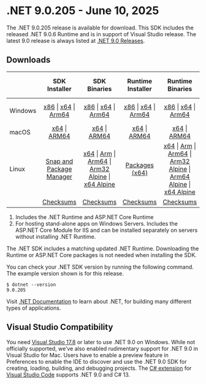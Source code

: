 # .NET 9.0.205 - June 10, 2025

The .NET 9.0.205 release is available for download. This SDK includes the  released .NET 9.0.6 Runtime and is in support of Visual Studio  release. The latest 9.0 release is always listed at [.NET 9.0 Releases](../README.md).

## Downloads

|           | SDK Installer                        | SDK Binaries                 | Runtime Installer                                        | Runtime Binaries                                 | ASP.NET Core Runtime           |Windows Desktop Runtime          |
| --------- | :------------------------------------------:     | :----------------------:                 | :---------------------------:                            | :-------------------------:                      | :-----------------:            | :-----------------:            |
| Windows   | [x86][dotnet-sdk-win-x86.exe] \| [x64][dotnet-sdk-win-x64.exe] \| [Arm64][dotnet-sdk-win-arm64.exe] | [x86][dotnet-sdk-win-x86.zip] \| [x64][dotnet-sdk-win-x64.zip] \|  [Arm64][dotnet-sdk-win-arm64.zip] | [x86][dotnet-runtime-win-x86.exe] \| [x64][dotnet-runtime-win-x64.exe] \| [Arm64][dotnet-runtime-win-arm64.exe] | [x86][dotnet-runtime-win-x86.zip] \| [x64][dotnet-runtime-win-x64.zip] \| [Arm64][dotnet-runtime-win-arm64.zip] | [x86][aspnetcore-runtime-win-x86.exe] \| [x64][aspnetcore-runtime-win-x64.exe] \| [Hosting Bundle][dotnet-hosting-win.exe] | [x86][windowsdesktop-runtime-win-x86.exe] \| [x64][windowsdesktop-runtime-win-x64.exe] \| [Arm64][windowsdesktop-runtime-win-arm64.exe] |
| macOS     | [x64][dotnet-sdk-osx-x64.pkg] \| [ARM64][dotnet-sdk-osx-arm64.pkg] | [x64][dotnet-sdk-osx-x64.tar.gz] \| [ARM64][dotnet-sdk-osx-arm64.tar.gz]  | [x64][dotnet-runtime-osx-x64.pkg] \| [ARM64][dotnet-runtime-osx-arm64.pkg] | [x64][dotnet-runtime-osx-x64.tar.gz] \| [ARM64][dotnet-runtime-osx-arm64.tar.gz]| [x64][aspnetcore-runtime-osx-x64.tar.gz] \| [ARM64][aspnetcore-runtime-osx-arm64.tar.gz] | - |
| Linux     |  [Snap and Package Manager](../install-linux.md)  | [x64][dotnet-sdk-linux-x64.tar.gz] \| [Arm][dotnet-sdk-linux-arm.tar.gz]  \| [Arm64][dotnet-sdk-linux-arm64.tar.gz] \| [Arm32 Alpine][dotnet-sdk-linux-musl-arm.tar.gz]  \| [x64 Alpine][dotnet-sdk-linux-musl-x64.tar.gz] | [Packages (x64)][linux-packages] | [x64][dotnet-runtime-linux-x64.tar.gz] \| [Arm][dotnet-runtime-linux-arm.tar.gz] \| [Arm64][dotnet-runtime-linux-arm64.tar.gz] \| [Arm32 Alpine][dotnet-runtime-linux-musl-arm.tar.gz] \| [Arm64 Alpine][dotnet-runtime-linux-musl-arm64.tar.gz] \| [x64 Alpine][dotnet-runtime-linux-musl-x64.tar.gz]  | [x64][aspnetcore-runtime-linux-x64.tar.gz]  \| [Arm][aspnetcore-runtime-linux-arm.tar.gz] \| [Arm64][aspnetcore-runtime-linux-arm64.tar.gz] \| [x64 Alpine][aspnetcore-runtime-linux-musl-x64.tar.gz] | - |
|  | [Checksums][checksums-sdk]                             | [Checksums][checksums-sdk]                                      | [Checksums][checksums-runtime]                             | [Checksums][checksums-runtime]  | [Checksums][checksums-runtime]  | [Checksums][checksums-runtime] |

1. Includes the .NET Runtime and ASP.NET Core Runtime
2. For hosting stand-alone apps on Windows Servers. Includes the ASP.NET Core Module for IIS and can be installed separately on servers without installing .NET Runtime.

The .NET SDK includes a matching updated .NET Runtime. Downloading the Runtime or ASP.NET Core packages is not needed when installing the SDK.

You can check your .NET SDK version by running the following command. The example version shown is for this release.

```console
$ dotnet --version
9.0.205
```

Visit [.NET Documentation](https://learn.microsoft.com/dotnet/) to learn about .NET, for building many different types of applications.

## Visual Studio Compatibility

You need [Visual Studio 17.8](https://visualstudio.microsoft.com) or later to use .NET 9.0 on Windows. While not officially supported, we’ve also enabled rudimentary support for .NET 9.0 in Visual Studio for Mac. Users have to enable a preview feature in Preferences to enable the IDE to discover and use the .NET 9.0 SDK for creating, loading, building, and debugging projects.
The [C# extension](https://code.visualstudio.com/docs/languages/dotnet) for [Visual Studio Code](https://code.visualstudio.com/) supports .NET 9.0 and C# 13.

[checksums-runtime]: https://builds.dotnet.microsoft.com/dotnet/checksums/9.0.6-sha.txt
[checksums-sdk]: https://builds.dotnet.microsoft.com/dotnet/checksums/9.0.6-sha.txt

[linux-packages]: ../install-linux.md

[//]: # ( Runtime 9.0.6)
[dotnet-runtime-linux-arm.tar.gz]: https://builds.dotnet.microsoft.com/dotnet/Runtime/9.0.6/dotnet-runtime-9.0.6-linux-arm.tar.gz
[dotnet-runtime-linux-arm64.tar.gz]: https://builds.dotnet.microsoft.com/dotnet/Runtime/9.0.6/dotnet-runtime-9.0.6-linux-arm64.tar.gz
[dotnet-runtime-linux-musl-arm.tar.gz]: https://builds.dotnet.microsoft.com/dotnet/Runtime/9.0.6/dotnet-runtime-9.0.6-linux-musl-arm.tar.gz
[dotnet-runtime-linux-musl-arm64.tar.gz]: https://builds.dotnet.microsoft.com/dotnet/Runtime/9.0.6/dotnet-runtime-9.0.6-linux-musl-arm64.tar.gz
[dotnet-runtime-linux-musl-x64.tar.gz]: https://builds.dotnet.microsoft.com/dotnet/Runtime/9.0.6/dotnet-runtime-9.0.6-linux-musl-x64.tar.gz
[dotnet-runtime-linux-x64.tar.gz]: https://builds.dotnet.microsoft.com/dotnet/Runtime/9.0.6/dotnet-runtime-9.0.6-linux-x64.tar.gz
[dotnet-runtime-osx-arm64.pkg]: https://builds.dotnet.microsoft.com/dotnet/Runtime/9.0.6/dotnet-runtime-9.0.6-osx-arm64.pkg
[dotnet-runtime-osx-arm64.tar.gz]: https://builds.dotnet.microsoft.com/dotnet/Runtime/9.0.6/dotnet-runtime-9.0.6-osx-arm64.tar.gz
[dotnet-runtime-osx-x64.pkg]: https://builds.dotnet.microsoft.com/dotnet/Runtime/9.0.6/dotnet-runtime-9.0.6-osx-x64.pkg
[dotnet-runtime-osx-x64.tar.gz]: https://builds.dotnet.microsoft.com/dotnet/Runtime/9.0.6/dotnet-runtime-9.0.6-osx-x64.tar.gz
[dotnet-runtime-win-arm64.exe]: https://builds.dotnet.microsoft.com/dotnet/Runtime/9.0.6/dotnet-runtime-9.0.6-win-arm64.exe
[dotnet-runtime-win-arm64.zip]: https://builds.dotnet.microsoft.com/dotnet/Runtime/9.0.6/dotnet-runtime-9.0.6-win-arm64.zip
[dotnet-runtime-win-x64.exe]: https://builds.dotnet.microsoft.com/dotnet/Runtime/9.0.6/dotnet-runtime-9.0.6-win-x64.exe
[dotnet-runtime-win-x64.zip]: https://builds.dotnet.microsoft.com/dotnet/Runtime/9.0.6/dotnet-runtime-9.0.6-win-x64.zip
[dotnet-runtime-win-x86.exe]: https://builds.dotnet.microsoft.com/dotnet/Runtime/9.0.6/dotnet-runtime-9.0.6-win-x86.exe
[dotnet-runtime-win-x86.zip]: https://builds.dotnet.microsoft.com/dotnet/Runtime/9.0.6/dotnet-runtime-9.0.6-win-x86.zip

[//]: # ( WindowsDesktop 9.0.6)
[windowsdesktop-runtime-win-arm64.exe]: https://builds.dotnet.microsoft.com/dotnet/WindowsDesktop/9.0.6/windowsdesktop-runtime-9.0.6-win-arm64.exe
[windowsdesktop-runtime-win-x64.exe]: https://builds.dotnet.microsoft.com/dotnet/WindowsDesktop/9.0.6/windowsdesktop-runtime-9.0.6-win-x64.exe
[windowsdesktop-runtime-win-x86.exe]: https://builds.dotnet.microsoft.com/dotnet/WindowsDesktop/9.0.6/windowsdesktop-runtime-9.0.6-win-x86.exe

[//]: # ( ASP 9.0.6)
[aspnetcore-runtime-linux-arm.tar.gz]: https://builds.dotnet.microsoft.com/dotnet/aspnetcore/Runtime/9.0.6/aspnetcore-runtime-9.0.6-linux-arm.tar.gz
[aspnetcore-runtime-linux-arm64.tar.gz]: https://builds.dotnet.microsoft.com/dotnet/aspnetcore/Runtime/9.0.6/aspnetcore-runtime-9.0.6-linux-arm64.tar.gz
[aspnetcore-runtime-linux-musl-x64.tar.gz]: https://builds.dotnet.microsoft.com/dotnet/aspnetcore/Runtime/9.0.6/aspnetcore-runtime-9.0.6-linux-musl-x64.tar.gz
[aspnetcore-runtime-linux-x64.tar.gz]: https://builds.dotnet.microsoft.com/dotnet/aspnetcore/Runtime/9.0.6/aspnetcore-runtime-9.0.6-linux-x64.tar.gz
[aspnetcore-runtime-osx-arm64.tar.gz]: https://builds.dotnet.microsoft.com/dotnet/aspnetcore/Runtime/9.0.6/aspnetcore-runtime-9.0.6-osx-arm64.tar.gz
[aspnetcore-runtime-osx-x64.tar.gz]: https://builds.dotnet.microsoft.com/dotnet/aspnetcore/Runtime/9.0.6/aspnetcore-runtime-9.0.6-osx-x64.tar.gz
[aspnetcore-runtime-win-x64.exe]: https://builds.dotnet.microsoft.com/dotnet/aspnetcore/Runtime/9.0.6/aspnetcore-runtime-9.0.6-win-x64.exe
[aspnetcore-runtime-win-x86.exe]: https://builds.dotnet.microsoft.com/dotnet/aspnetcore/Runtime/9.0.6/aspnetcore-runtime-9.0.6-win-x86.exe
[dotnet-hosting-win.exe]: https://builds.dotnet.microsoft.com/dotnet/aspnetcore/Runtime/9.0.6/dotnet-hosting-9.0.6-win.exe

[//]: # ( SDK 9.0.205)
[dotnet-sdk-linux-arm.tar.gz]: https://builds.dotnet.microsoft.com/dotnet/Sdk/9.0.205/dotnet-sdk-9.0.205-linux-arm.tar.gz
[dotnet-sdk-linux-arm64.tar.gz]: https://builds.dotnet.microsoft.com/dotnet/Sdk/9.0.205/dotnet-sdk-9.0.205-linux-arm64.tar.gz
[dotnet-sdk-linux-musl-arm.tar.gz]: https://builds.dotnet.microsoft.com/dotnet/Sdk/9.0.205/dotnet-sdk-9.0.205-linux-musl-arm.tar.gz
[dotnet-sdk-linux-musl-x64.tar.gz]: https://builds.dotnet.microsoft.com/dotnet/Sdk/9.0.205/dotnet-sdk-9.0.205-linux-musl-x64.tar.gz
[dotnet-sdk-linux-x64.tar.gz]: https://builds.dotnet.microsoft.com/dotnet/Sdk/9.0.205/dotnet-sdk-9.0.205-linux-x64.tar.gz
[dotnet-sdk-osx-arm64.pkg]: https://builds.dotnet.microsoft.com/dotnet/Sdk/9.0.205/dotnet-sdk-9.0.205-osx-arm64.pkg
[dotnet-sdk-osx-arm64.tar.gz]: https://builds.dotnet.microsoft.com/dotnet/Sdk/9.0.205/dotnet-sdk-9.0.205-osx-arm64.tar.gz
[dotnet-sdk-osx-x64.pkg]: https://builds.dotnet.microsoft.com/dotnet/Sdk/9.0.205/dotnet-sdk-9.0.205-osx-x64.pkg
[dotnet-sdk-osx-x64.tar.gz]: https://builds.dotnet.microsoft.com/dotnet/Sdk/9.0.205/dotnet-sdk-9.0.205-osx-x64.tar.gz
[dotnet-sdk-win-arm64.exe]: https://builds.dotnet.microsoft.com/dotnet/Sdk/9.0.205/dotnet-sdk-9.0.205-win-arm64.exe
[dotnet-sdk-win-arm64.zip]: https://builds.dotnet.microsoft.com/dotnet/Sdk/9.0.205/dotnet-sdk-9.0.205-win-arm64.zip
[dotnet-sdk-win-x64.exe]: https://builds.dotnet.microsoft.com/dotnet/Sdk/9.0.205/dotnet-sdk-9.0.205-win-x64.exe
[dotnet-sdk-win-x64.zip]: https://builds.dotnet.microsoft.com/dotnet/Sdk/9.0.205/dotnet-sdk-9.0.205-win-x64.zip
[dotnet-sdk-win-x86.exe]: https://builds.dotnet.microsoft.com/dotnet/Sdk/9.0.205/dotnet-sdk-9.0.205-win-x86.exe
[dotnet-sdk-win-x86.zip]: https://builds.dotnet.microsoft.com/dotnet/Sdk/9.0.205/dotnet-sdk-9.0.205-win-x86.zip
